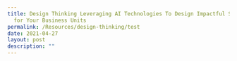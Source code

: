 ```yaml
---
title: Design Thinking Leveraging AI Technologies To Design Impactful Solutions
  for Your Business Units
permalink: /Resources/design-thinking/test
date: 2021-04-27
layout: post
description: ""
---
```



